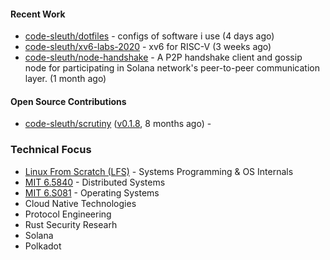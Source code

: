 

#### Recent Work

- [code-sleuth/dotfiles](https://github.com/code-sleuth/dotfiles) - configs of software i use (4 days ago)
- [code-sleuth/xv6-labs-2020](https://github.com/code-sleuth/xv6-labs-2020) - xv6 for RISC-V  (3 weeks ago)
- [code-sleuth/node-handshake](https://github.com/code-sleuth/node-handshake) - A P2P handshake client and gossip node for participating in Solana network&#39;s peer-to-peer communication layer. (1 month ago)

#### Open Source Contributions

- [code-sleuth/scrutiny](https://github.com/code-sleuth/scrutiny) ([v0.1.8](https://github.com/code-sleuth/scrutiny/releases/tag/v0.1.8), 8 months ago) - 

### Technical Focus
- [Linux From Scratch (LFS)](https://www.linuxfromscratch.org/lfs/) - Systems Programming & OS Internals
- [MIT 6.5840](http://nil.csail.mit.edu/6.5840/2025/) - Distributed Systems
- [MIT 6.S081](https://pdos.csail.mit.edu/6.828/2025/) - Operating Systems
- Cloud Native Technologies
- Protocol Engineering
- Rust Security Researh
- Solana
- Polkadot


